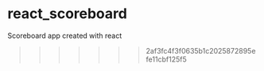 # react_scoreboard
Scoreboard app created with react
>>>>>>> 2af3fc4f3f0635b1c2025872895efe11cbf125f5
